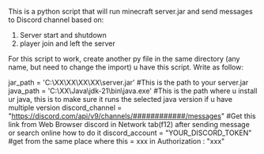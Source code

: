 This is a python script that will run minecraft server.jar and send messages to Discord channel based on:
1) Server start and shutdown
2) player join and left the server

For this script to work, create another py file in the same directory (any name, but need to change the import) u have this script. Write as follow:

jar_path = 'C:\\XX\\XX\\XX\\XX\\server.jar' #This is the path to your server.jar
java_path = 'C:\\XX\\Java\\jdk-21\\bin\\java.exe' #This is the path where u install ur java, this is to make sure it runs the selected java version if u have multiple version 
discord_channel = "https://discord.com/api/v9/channels/############/messages" #Get this link from Web Browser discord in Network tab(f12) after sending message or search online how to do it
discord_account = "YOUR_DISCORD_TOKEN"  #get from the same place where this = xxx in Authorization : "xxx"
